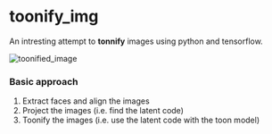 <h1>toonify_img</h1>
An intresting attempt to <b>tonnify</b> images using python and tensorflow.


![toonified_image](https://user-images.githubusercontent.com/54498757/229756665-31fb174b-59ad-437e-a000-02848b625c2a.jpg)

<h3>Basic approach</h3>
<ol type="1">
    <li>Extract faces and align the images</li>
    <li>Project the images (i.e. find the latent code)</li>
    <li>Toonify the images (i.e. use the latent code with the toon model)</li>
</ol>
